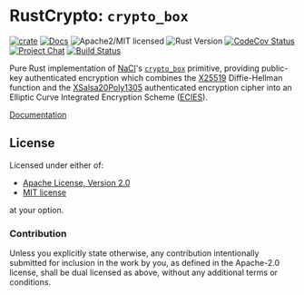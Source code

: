 # RustCrypto: `crypto_box`

[![crate][crate-image]][crate-link]
[![Docs][docs-image]][docs-link]
![Apache2/MIT licensed][license-image]
![Rust Version][rustc-image]
[![CodeCov Status][codecov-image]][codecov-link]
[![Project Chat][chat-image]][chat-link]
[![Build Status][build-image]][build-link]

Pure Rust implementation of [NaCl]'s [`crypto_box`] primitive, providing
public-key authenticated encryption which combines the [X25519] Diffie-Hellman
function and the [XSalsa20Poly1305] authenticated encryption cipher into an
Elliptic Curve Integrated Encryption Scheme ([ECIES]).

[Documentation][docs-link]

## License

Licensed under either of:

 * [Apache License, Version 2.0](http://www.apache.org/licenses/LICENSE-2.0)
 * [MIT license](http://opensource.org/licenses/MIT)

at your option.

### Contribution

Unless you explicitly state otherwise, any contribution intentionally submitted
for inclusion in the work by you, as defined in the Apache-2.0 license, shall be
dual licensed as above, without any additional terms or conditions.

[//]: # (badges)

[crate-image]: https://img.shields.io/crates/v/crypto_box.svg
[crate-link]: https://crates.io/crates/crypto_box
[docs-image]: https://docs.rs/crypto_box/badge.svg
[docs-link]: https://docs.rs/crypto_box/
[license-image]: https://img.shields.io/badge/license-Apache2.0/MIT-blue.svg
[rustc-image]: https://img.shields.io/badge/rustc-1.49+-blue.svg
[codecov-image]: https://codecov.io/gh/RustCrypto/AEADs/branch/master/graph/badge.svg
[codecov-link]: https://codecov.io/gh/RustCrypto/AEADs
[chat-image]: https://img.shields.io/badge/zulip-join_chat-blue.svg
[chat-link]: https://rustcrypto.zulipchat.com/#narrow/stream/260038-AEADs
[build-image]: https://github.com/RustCrypto/AEADs/workflows/crypto_box/badge.svg?branch=master&event=push
[build-link]: https://github.com/RustCrypto/AEADs/actions

[//]: # (general links)

[NaCl]: https://nacl.cr.yp.to/
[`crypto_box`]: https://nacl.cr.yp.to/box.html
[X25519]: https://cr.yp.to/ecdh.html
[XSalsa20Poly1305]: https://github.com/RustCrypto/AEADs/tree/master/xsalsa20poly1305
[ECIES]: https://en.wikipedia.org/wiki/Integrated_Encryption_Scheme
